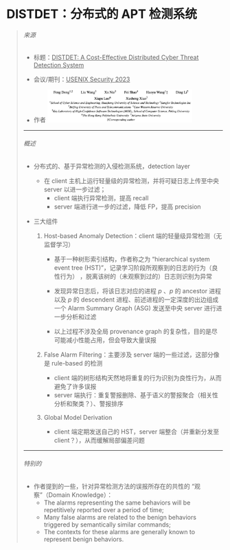 # DISTDET：分布式的 APT 检测系统

> ###### 来源
>
> - 标题：<u>DISTDET: A Cost-Effective Distributed Cyber Threat Detection System</u>
>
> - 会议/期刊：<u>USENIX Security 2023</u>
>
> - 作者
>     <left><img src="assets/image-20231030182722877.png" alt="image-20231030182722877" style="zoom: 33%;" />
>
> ---
>
> ###### 概述
>
> - 分布式的、基于异常检测的入侵检测系统，detection layer
>     - 在 client 主机上运行轻量级的异常检测，并将可疑日志上传至中央 server 以进一步过滤；
>         - client 端执行异常检测，提高 recall
>         - server 端进行进一步的过滤，降低 FP，提高 precision
>     
> - 三大组件
>
>     1. Host-based Anomaly Detection：client 端的轻量级异常检测（无监督学习）
>
>         - 基于一种树形索引结构，作者称之为 “hierarchical system event tree (HST)”，记录学习阶段所观察到的日志的行为（良性行为） ，脱离该树的（未观察到过的）日志则识别为异常
>
>         - 发现异常日志后，将该日志对应的进程 $p$ 、$p$ 的 ancestor 进程以及 $p$ 的 descendent 进程、前述进程的一定深度的出边组成一个 Alarm Summary Graph (ASG) 发送至中央 server 进行进一步分析和过滤
>
>         - 以上过程不涉及全局 provenance graph 的复杂性，目的是尽可能减小性能占用，但会导致大量误报
>     2. False Alarm Filtering：主要涉及 server 端的一些过滤，这部分像是 rule-based 的检测
>
>         - client 端的树形结构天然地将重复的行为识别为良性行为，从而避免了许多误报
>         - server 端执行：重复警报删除、基于语义的警报聚合（相关性分析和聚类？）、警报排序
>     3. Global Model Derivation
>         - client 端定期发送自己的 HST，server 端整合（并重新分发至 client？），从而缓解局部偏差问题
>
> ---
>
> ###### 特别的
>
> - 作者提到的一些，针对异常检测方法的误报所存在的共性的 “观察”（Domain Knowledge）：
>     - The alarms representing the same behaviors will be repetitively reported over a period of time;
>     - Many false alarms are related to the benign behaviors triggered by semantically similar commands;
>     - The contexts for these alarms are generally known to represent benign behaviors.